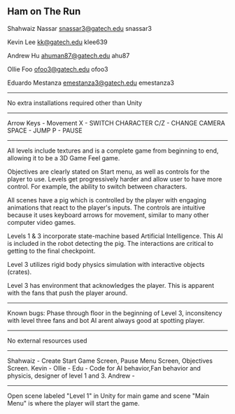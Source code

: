 ## Ham on The Run

Shahwaiz Nassar
snassar3@gatech.edu
snassar3

Kevin Lee
kk@gatech.edu
klee639

Andrew Hu
ahuman87@gatech.edu
ahu87

Ollie Foo
ofoo3@gatech.edu
ofoo3

Eduardo Mestanza
emestanza3@gatech.edu
emestanza3

------------------------------------------------------------------------------------------

No extra installations required other than Unity

------------------------------------------------------------------------------------------

Arrow Keys - Movement
X - SWITCH CHARACTER
C/Z - CHANGE CAMERA
SPACE - JUMP
P - PAUSE

------------------------------------------------------------------------------------------
All levels include textures and is a complete game from beginning to end, allowing it to be a 3D Game Feel game.

Objectives are clearly stated on Start menu, as well as controls for the player to use. Levels get progressively harder and allow user to have more control. For example, the ability to switch between characters.

All scenes have a pig which is controlled by the player with engaging animations that react to the player's inputs. The controls are intuitive because it uses keyboard arrows for movement, similar to many other computer video games.

Levels 1 & 3 incorporate state-machine based Artificial Intelligence. This AI is included in the robot detecting the pig. The interactions are critical to getting to the final checkpoint.

Level 3 utilizes rigid body physics simulation with interactive objects (crates).

Level 3 has environment that acknowledges the player. This is apparent with the fans that push the player around.

------------------------------------------------------------------------------------------

Known bugs: Phase through floor in the beginning of Level 3, inconsitency with level three fans and bot AI arent always good at spotting player.

------------------------------------------------------------------------------------------

No external resources used

------------------------------------------------------------------------------------------

Shahwaiz - Create Start Game Screen, Pause Menu Screen, Objectives Screen.
Kevin - 
Ollie - 
Edu - Code for AI behavior,Fan behavior and physicis, designer of level 1 and 3.
Andrew - 

------------------------------------------------------------------------------------------
Open scene labeled "Level 1" in Unity for main game and scene "Main Menu" is where the player will start the game.
